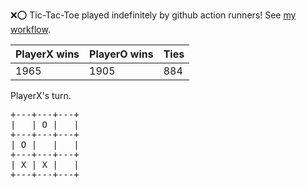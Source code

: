 :x::o: Tic-Tac-Toe played indefinitely by github action runners! See [my workflow](.github/workflows/play.yaml).

|PlayerX wins|PlayerO wins|Ties|
|-|-|-|
|1965|1905|884|

PlayerX's turn.

<pre>
+---+---+---+
|   | O |   |
+---+---+---+
| O |   |   |
+---+---+---+
| X | X |   |
+---+---+---+
</pre>